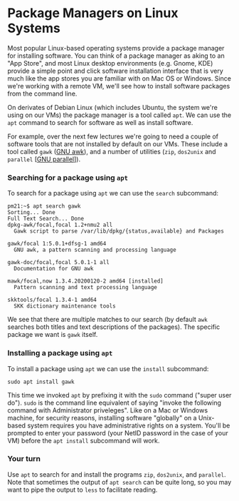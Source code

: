 
# Package Managers on Linux Systems

Most popular Linux-based operating systems provide a package manager for installing software.  You can think of a package manager as aking to an "App Store", and most Linux desktop environments (e.g. Gnome, KDE) provide a simple point and click software installation interface that is very much like the app stores you are familiar with on Mac OS or Windows.  Since we're working with a remote VM, we'll see how to install software packages from the command line.

On derivates of Debian Linux (which includes Ubuntu, the system we're using on our VMs) the package manager is a tool called `apt`.  We can use the `apt` command to search for software as well as install software.

For example, over the next few lectures we're going to need a couple of software tools that are not installed by default on our VMs. These include a tool called `gawk` ([GNU awk](https://www.gnu.org/software/gawk/manual/gawk.html)), and a number of utilities (`zip`, `dos2unix` and `parallel` [[GNU parallel](https://www.gnu.org/software/parallel/)]).

### Searching for a package using `apt`

To search for a package using `apt` we can use the `search` subcommand:

```
pm21:~$ apt search gawk
Sorting... Done
Full Text Search... Done
dpkg-awk/focal,focal 1.2+nmu2 all
  Gawk script to parse /var/lib/dpkg/{status,available} and Packages

gawk/focal 1:5.0.1+dfsg-1 amd64
  GNU awk, a pattern scanning and processing language

gawk-doc/focal,focal 5.0.1-1 all
  Documentation for GNU awk

mawk/focal,now 1.3.4.20200120-2 amd64 [installed]
  Pattern scanning and text processing language

skktools/focal 1.3.4-1 amd64
  SKK dictionary maintenance tools

```
We see that there are multiple matches to our search (by default `awk` searches both titles and text descriptions of the packages).  The specific package we want is `gawk` itself.

### Installing a package using `apt`

To install a package using `apt` we can use the `install` subcommand:

```
sudo apt install gawk
```

This time we invoked `apt` by prefixing it with the `sudo` command ("super user do"). `sudo` is the command line equivalent of saying "invoke the following command with Administrator priveleges". Like on a Mac or Windows machine, for security reasons, installing software "globally" on a Unix-based system requires you have administrative rights on a system.  You'll be prompted to enter your password (your NetID password in the case of your VM) before the `apt install` subcommand will work.

### Your turn

Use `apt` to search for and install the programs `zip`, `dos2unix`, and `parallel`.  Note that sometimes the output of `apt search` can be quite long, so you may want to pipe the output to `less` to facilitate reading.